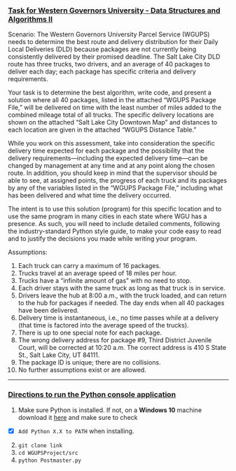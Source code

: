 
### <ins>Task for Western Governors University - Data Structures and Algorithms II</ins>

Scenario: The Western Governors University Parcel Service (WGUPS) needs to determine the best route and delivery distribution 
for their Daily Local Deliveries (DLD) because packages are not currently being consistently delivered by their promised 
deadline. The Salt Lake City DLD route has three trucks, two drivers, and an average of 40 packages to deliver each day; 
each package has specific criteria and delivery requirements.

Your task is to determine the best algorithm, write code, and present a solution where all 40 packages, listed in the 
attached “WGUPS Package File,” will be delivered on time with the least number of miles added to the combined mileage 
total of all trucks. The specific delivery locations are shown on the attached “Salt Lake City Downtown Map” and distances 
to each location are given in the attached “WGUPS Distance Table.”

While you work on this assessment, take into consideration the specific delivery time expected for each package and the 
possibility that the delivery requirements—including the expected delivery time—can be changed by management at any time 
and at any point along the chosen route. In addition, you should keep in mind that the supervisor should be able to see, 
at assigned points, the progress of each truck and its packages by any of the variables listed in the “WGUPS Package File,” 
including what has been delivered and what time the delivery occurred.

The intent is to use this solution (program) for this specific location and to use the same program in many cities in each 
state where WGU has a presence. As such, you will need to include detailed comments, following the industry-standard Python 
style guide, to make your code easy to read and to justify the decisions you made while writing your program.

Assumptions:

1. Each truck can carry a maximum of 16 packages.
2. Trucks travel at an average speed of 18 miles per hour.
3. Trucks have a “infinite amount of gas” with no need to stop.
4. Each driver stays with the same truck as long as that truck is in service.
5. Drivers leave the hub at 8:00 a.m., with the truck loaded, and can return to the hub for packages if needed. The day ends when all 40 packages have been delivered.
6. Delivery time is instantaneous, i.e., no time passes while at a delivery (that time is factored into the average speed of the trucks).
7. There is up to one special note for each package.
8. The wrong delivery address for package #9, Third District Juvenile Court, will be corrected at 10:20 a.m. The correct address is 410 S State St., Salt Lake City, UT 84111.
9. The package ID is unique; there are no collisions.
10. No further assumptions exist or are allowed.

---
### <ins>Directions to run the Python console application</ins>

1. Make sure Python is installed. If not, on a **Windows 10** machine download it [here](https://www.python.org/downloads/) and make sure to check
- [x] `Add Python X.X to PATH` when installing.

2. `git clone link`
3. `cd WGUPSProject/src`
4. `python Postmaster.py`